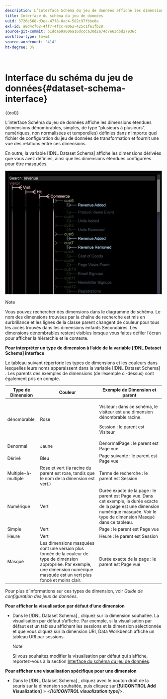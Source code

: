```yaml
---
description: L’interface Schéma du jeu de données affiche les dimensions étendues (dimensions dénombrables, simples, de type "plusieurs à plusieurs", numériques, non normalisées et temporelles) définies dans n’importe quel fichier de configuration du jeu de données de transformation et fournit une vue des relations entre ces dimensions.
title: Interface du schéma du jeu de données
uuid: 3726e568-d3ea-47f8-8ac4-582c97fbbe0a
exl-id: a8d4cf02-4ff7-4fcc-9062-425c1fe1fb28
source-git-commit: b1dda69a606a16dccca30d2a74c7e63dbd27936c
workflow-type: tm+mt
source-wordcount: '414'
ht-degree: 3%

---
```


# Interface du schéma du jeu de données{#dataset-schema-interface}

{{eol}}

L’interface Schéma du jeu de données affiche les dimensions étendues (dimensions dénombrables, simples, de type &quot;plusieurs à plusieurs&quot;, numériques, non normalisées et temporelles) définies dans n’importe quel fichier de configuration du jeu de données de transformation et fournit une vue des relations entre ces dimensions.

En outre, la variable [!DNL Dataset Schema] affiche les dimensions dérivées que vous avez définies, ainsi que les dimensions étendues configurées pour être masquées.

![](assets/vis_DatasetSchema_Example2.png)

>[!NOTE]
>
>Vous pouvez rechercher des dimensions dans le diagramme de schéma. Le nom des dimensions trouvées par la chaîne de recherche est mis en surbrillance et les lignes de la classe parent changent de couleur pour tous les accès trouvés dans les dimensions enfants Secondaires. Les dimensions dénombrables restent visibles lorsque vous faites défiler l’écran pour afficher la hiérarchie et le contexte.

**Pour interpréter un type de dimension à l’aide de la variable [!DNL Dataset Schema] interface**

Le tableau suivant répertorie les types de dimensions et les couleurs dans lesquelles leurs noms apparaissent dans la variable [!DNL Dataset Schema] . Les parents des exemples de dimensions (de l’exemple ci-dessus) sont également pris en compte.

<table id="table_CF888522626E49A4A10D87085CAB5CC1"> 
 <thead> 
  <tr> 
   <th colname="col1" class="entry"> Type de Dimension </th> 
   <th colname="col2" class="entry"> Couleur </th> 
   <th colname="col3" class="entry"> Exemple de Dimension et parent </th> 
  </tr> 
 </thead>
 <tbody> 
  <tr> 
   <td colname="col1"> dénombrable </td> 
   <td colname="col2"> Rose </td> 
   <td colname="col3"> <p>Visiteur : dans ce schéma, le visiteur est une dimension dénombrable racine. </p> <p>Session : le parent est Visiteur </p> </td> 
  </tr> 
  <tr> 
   <td colname="col1"> Denormal </td> 
   <td colname="col2"> Jaune </td> 
   <td colname="col3"> DenormalPage : le parent est Page vue </td> 
  </tr> 
  <tr> 
   <td colname="col1"> Dérivé </td> 
   <td colname="col2"> Bleu </td> 
   <td colname="col3"> Page suivante : le parent est Page vue </td> 
  </tr> 
  <tr> 
   <td colname="col1"> Multiple-à-multiple </td> 
   <td colname="col2"> Rose et vert (la racine du parent est rose, tandis que le nom de la dimension est vert.) </td> 
   <td colname="col3"> Terme de recherche : le parent est Session </td> 
  </tr> 
  <tr> 
   <td colname="col1"> Numérique </td> 
   <td colname="col2"> Vert </td> 
   <td colname="col3"> Durée exacte de la page : le parent est Page vue. Dans cet exemple, la durée exacte de la page est une dimension numérique masquée. Voir le type de dimension Masqué dans ce tableau. </td> 
  </tr> 
  <tr> 
   <td colname="col1"> Simple </td> 
   <td colname="col2"> Vert </td> 
   <td colname="col3"> Page : le parent est Page vue </td> 
  </tr> 
  <tr> 
   <td colname="col1"> Heure </td> 
   <td colname="col2"> Vert </td> 
   <td colname="col3"> Heure : le parent est Session </td> 
  </tr> 
  <tr> 
   <td colname="col1"> Masqué </td> 
   <td colname="col2"> Les dimensions masquées sont une version plus foncée de la couleur de type de dimension appropriée. Par exemple, une dimension numérique masquée est un vert plus foncé et moins clair. </td> 
   <td colname="col3"> Durée exacte de la page : le parent est Page vue </td> 
  </tr> 
 </tbody> 
</table>

Pour plus d’informations sur ces types de dimension, voir *Guide de configuration des jeux de données*.

**Pour afficher la visualisation par défaut d’une dimension**

* Dans le [!DNL Dataset Schema] , cliquez sur la dimension souhaitée. La visualisation par défaut s’affiche. Par exemple, si la visualisation par défaut est un tableau affichant les sessions et la dimension sélectionnée et que vous cliquez sur la dimension URI, Data Workbench affiche un tableau URI par sessions.

   >[!NOTE]
   >
   >Si vous souhaitez modifier la visualisation par défaut qui s’affiche, reportez-vous à la section [Interface du schéma du jeu de données](../../../home/c-get-started/c-admin-intrf/c-dtst-sch-intrf.md#concept-e147b3a5b542453ca2b121e1c85bb175).

**Pour afficher une visualisation spécifique pour une dimension**

* Dans le [!DNL Dataset Schema] , cliquez avec le bouton droit de la souris sur la dimension souhaitée, puis cliquez sur **[!UICONTROL Add Visualization]** > *&lt;**[!UICONTROL visualization type]**>*.
